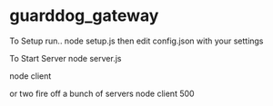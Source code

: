 guarddog_gateway
================

To Setup run..
node setup.js
then edit config.json with your settings

To Start Server
node server.js

node client

or two fire off a bunch of servers
node client 500
